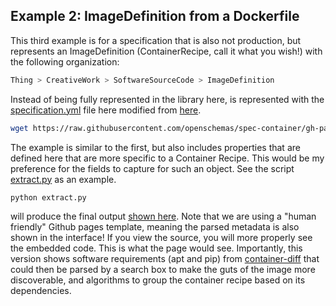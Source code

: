 ## Example 2: ImageDefinition from a Dockerfile

This third example is for a specification that is also not production, but represents
an ImageDefinition (ContainerRecipe, call it what you wish!) with the following
organization:

```bash
Thing > CreativeWork > SoftwareSourceCode > ImageDefinition
```

Instead of being fully represented in the library here, is represented with the [specification.yml](specification.yml) file here modified from [here](https://raw.githubusercontent.com/openschemas/spec-container/gh-pages/_yaml/ContainerRecipe.yml).

```bash
wget https://raw.githubusercontent.com/openschemas/spec-container/gh-pages/_yaml/ContainerRecipe.yml
```

The example is similar to the first, but also includes properties that are defined here
that are more specific to a Container Recipe. This would be my preference for the fields to 
capture for such an object. See the script [extract.py](extract.py) as an example.

```bash
python extract.py
```

will produce the final output [shown here](). Note that we are using a "human friendly"
Github pages template, meaning the parsed metadata is also shown in the interface!
If you view the source, you will more properly see the embedded code. This is what
the page would see. Importantly, this version shows software requirements (apt 
and pip) from [container-diff](https://github.com/GoogleContainerTools/container-diff)
 that could then be parsed by a search box to make the guts of the image more
 discoverable, and algorithms to group the container recipe based on its dependencies.
